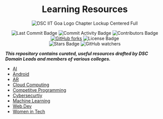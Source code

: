 <div align="center">
<H1>
Learning Resources
</H1>
</div>

<p align="center">
<img src="https://user-images.githubusercontent.com/73928744/180192865-00720569-3ab8-4c00-bca0-2ce1b17f332f.png" alt="DSC IIT Goa Logo Chapter Lockup Centered Full">
</p>

<div align="center">
<img src="https://img.shields.io/github/last-commit/DSC-IIT-GOA/DSC-Learning-Resources" alt="Last Commit Badge"/>
<img src="https://img.shields.io/github/commit-activity/w/DSC-IIT-GOA/DSC-Learning-Resources" alt="Commit Activity Badge"/>
<img src="https://img.shields.io/github/contributors/DSC-IIT-GOA/DSC-Learning-Resources" alt="Contributors Badge"/>
<a href="https://github.com/DSC-IIT-GOA/DSC-Learning-Resources/network"><img alt="GitHub forks" src="https://img.shields.io/github/forks/srajan-kiyotaka/AI-ML-DL-Resource"></a>
<img src="https://img.shields.io/github/license/DSC-IIT-GOA/DSC-Learning-Resources" alt="License Badge"/>
<br>
<img src="https://img.shields.io/github/stars/DSC-IIT-GOA/DSC-Learning-Resources?style=social" alt="Stars Badge"/>
<img alt="GitHub watchers" src="https://img.shields.io/github/watchers/DSC-IIT-GOA/DSC-Learning-Resources?style=social">
</div>

**_This repository contains curated, useful resources drafted by DSC Domain Leads and members of various colleges._**

- [AI](AI)
- [Android](Android)
- [AR](AR)
- [Cloud Computing](https://github.com/DSC-IIT-GOA/DSC-Learning-Resources/tree/main/Cloud%20Computing)
- [Competitve Programming](https://github.com/DSC-IIT-GOA/DSC-Learning-Resources/tree/main/Competitive%20Programming)
- [Cybersecurtiy](Cybersecurtiy)
- [Machine Learning](https://github.com/DSC-IIT-GOA/DSC-Learning-Resources/tree/main/Machine%20Learning)
- [Web Dev](https://github.com/DSC-IIT-GOA/DSC-Learning-Resources/tree/main/Web%20Development)
- [Women in Tech](https://github.com/DSC-IIT-GOA/Women-In-Tech)
